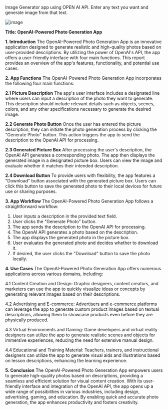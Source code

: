 Image Generator app using OPEN AI API.
Enter any text you want and generate image from that text.

![image](https://github.com/Ghassano7/Image-Generator/assets/39637137/e1fd0469-7382-4be9-9d1f-c2071c72a895)


**Title: OpenAI-Powered Photo Generation App**

**1. Introduction**
The OpenAI-Powered Photo Generation App is an innovative application designed to generate realistic and high-quality photos based on user-provided descriptions. By utilizing the power of OpenAI's API, the app offers a user-friendly interface with four main functions. This report provides an overview of the app's features, functionality, and potential use cases.

**2. App Functions**
The OpenAI-Powered Photo Generation App incorporates the following four main functions:

**2.1 Picture Description**
The app's user interface includes a designated line where users can input a description of the photo they want to generate. This description should include relevant details such as objects, scenes, colors, and any other specifications necessary to generate the desired image.

**2.2 Generate Photo Button**
Once the user has entered the picture description, they can initiate the photo generation process by clicking the "Generate Photo" button. This action triggers the app to send the description to the OpenAI API for processing.

**2.3 Generated Picture Box**
After processing the user's description, the OpenAI API generates a corresponding photo. The app then displays the generated image in a designated picture box. Users can view the image and evaluate whether it matches their intended description.

**2.4 Download Button**
To provide users with flexibility, the app features a "Download" button associated with the generated picture box. Users can click this button to save the generated photo to their local devices for future use or sharing purposes.

**3. App Workflow**
The OpenAI-Powered Photo Generation App follows a straightforward workflow:

1. User inputs a description in the provided text field.
2. User clicks the "Generate Photo" button.
3. The app sends the description to the OpenAI API for processing.
4. The OpenAI API generates a photo based on the description.
5. The app displays the generated photo in the picture box.
6. User evaluates the generated photo and decides whether to download it.
7. If desired, the user clicks the "Download" button to save the photo locally.

**4. Use Cases**
The OpenAI-Powered Photo Generation App offers numerous applications across various domains, including:

4.1 Content Creation and Design: Graphic designers, content creators, and marketers can use the app to quickly visualize ideas or concepts by generating relevant images based on their descriptions.

4.2 Advertising and E-commerce: Advertisers and e-commerce platforms can leverage the app to generate custom product images based on textual descriptions, allowing them to showcase products even before they are physically produced.

4.3 Virtual Environments and Gaming: Game developers and virtual reality designers can utilize the app to generate realistic scenes and objects for immersive experiences, reducing the need for extensive manual design.

4.4 Educational and Training Material: Teachers, trainers, and instructional designers can utilize the app to generate visual aids and illustrations based on lesson descriptions, enhancing the learning experience.

**5. Conclusion**
The OpenAI-Powered Photo Generation App empowers users to generate high-quality photos based on descriptions, providing a seamless and efficient solution for visual content creation. With its user-friendly interface and integration of the OpenAI API, the app opens up a wide range of possibilities in various industries, including design, advertising, gaming, and education. By enabling quick and accurate photo generation, the app enhances productivity and fosters creativity.

